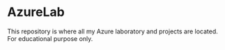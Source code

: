 # AzureLab
This repository is where all my Azure laboratory and projects are located. For educational purpose only. 
